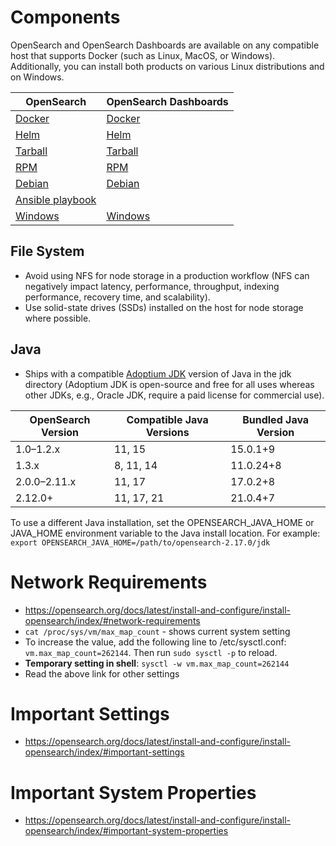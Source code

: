# Components
OpenSearch and OpenSearch Dashboards are available on any compatible host that supports Docker (such as Linux, MacOS, or Windows). Additionally, you can install both products on various Linux distributions and on Windows.

| OpenSearch | OpenSearch Dashboards |
|------------|-----------------------|
| [Docker](https://opensearch.org/docs/latest/install-and-configure/install-opensearch/docker/) | [Docker](https://opensearch.org/docs/latest/install-and-configure/install-dashboards/docker/) |
| [Helm](https://opensearch.org/docs/latest/install-and-configure/install-opensearch/helm/) | [Helm](https://opensearch.org/docs/latest/install-and-configure/install-dashboards/helm/) |
| [Tarball](https://opensearch.org/docs/latest/install-and-configure/install-opensearch/tar/) | [Tarball](https://opensearch.org/docs/latest/install-and-configure/install-dashboards/tar/) |
| [RPM](https://opensearch.org/docs/latest/install-and-configure/install-opensearch/rpm/) | [RPM](https://opensearch.org/docs/latest/install-and-configure/install-dashboards/rpm/) |
| [Debian](https://opensearch.org/docs/latest/install-and-configure/install-opensearch/debian/) | [Debian](https://opensearch.org/docs/latest/install-and-configure/install-dashboards/debian/) |
| [Ansible playbook](https://opensearch.org/docs/latest/install-and-configure/install-opensearch/ansible/) | &nbsp; |
| [Windows](https://opensearch.org/docs/latest/install-and-configure/install-opensearch/windows/) | [Windows](https://opensearch.org/docs/latest/install-and-configure/install-dashboards/windows/) |

## File System
- Avoid using NFS for node storage in a production workflow (NFS can negatively impact latency, performance, throughput, indexing performance, recovery time, and scalability).
- Use solid-state drives (SSDs) installed on the host for node storage where possible.

## Java
- Ships with a compatible [Adoptium JDK](https://adoptium.net/) version of Java in the jdk directory (Adoptium JDK is open-source and free for all uses whereas other JDKs, e.g., Oracle JDK, require a paid license for commercial use).
  
| OpenSearch Version | Compatible Java Versions | Bundled Java Version |
|--------------------|--------------------------|----------------------|
| 1.0–1.2.x          | 11, 15                   | 15.0.1+9             |
| 1.3.x              | 8, 11, 14                | 11.0.24+8            |
| 2.0.0–2.11.x       | 11, 17                   | 17.0.2+8             |
| 2.12.0+            | 11, 17, 21               | 21.0.4+7             |    

To use a different Java installation, set the OPENSEARCH_JAVA_HOME or JAVA_HOME environment variable to the Java install location. For example: `export OPENSEARCH_JAVA_HOME=/path/to/opensearch-2.17.0/jdk`

# Network Requirements
- https://opensearch.org/docs/latest/install-and-configure/install-opensearch/index/#network-requirements
- `cat /proc/sys/vm/max_map_count` - shows current system setting
- To increase the value, add the following line to /etc/sysctl.conf: `vm.max_map_count=262144`. Then run `sudo sysctl -p` to reload.
- **Temporary setting in shell**: `sysctl -w vm.max_map_count=262144`
- Read the above link for other settings

# Important Settings
- https://opensearch.org/docs/latest/install-and-configure/install-opensearch/index/#important-settings

# Important System Properties
- https://opensearch.org/docs/latest/install-and-configure/install-opensearch/index/#important-system-properties